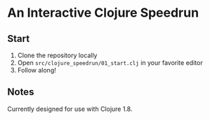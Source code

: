 # An Interactive Clojure Speedrun

## Start

1. Clone the repository locally
2. Open `src/clojure_speedrun/01_start.clj` in your favorite editor
3. Follow along!

## Notes
Currently designed for use with Clojure 1.8.
